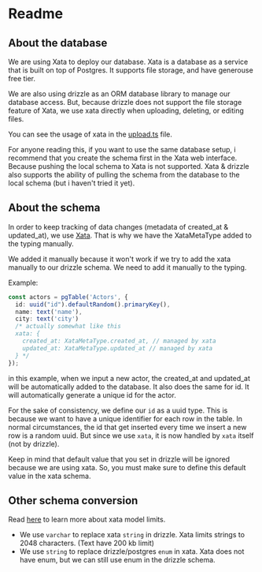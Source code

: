 # Readme

## About the database

We are using Xata to deploy our database. Xata is a database as a service that is built on top of Postgres. It supports file storage, and have generouse free tier.

We are also using drizzle as an ORM database library to manage our database access. But, because drizzle does not support the file storage feature of Xata, we use xata directly when uploading, deleting, or editing files.

You can see the usage of xata in the [upload.ts](../actions/xata/upload.ts) file.

For anyone reading this, if you want to use the same database setup, i recommend that you create the schema first in the Xata web interface. Because pushing the local schema to Xata is not supported. Xata & drizzle also supports the ability of pulling the schema from the database to the local schema (but i haven't tried it yet).

## About the schema

In order to keep tracking of data changes (metadata of created_at & updated_at), we use [Xata](https://xata.io/). That is why we have the XataMetaType added to the typing manually.

We added it manually because it won't work if we try to add the xata manually to our drizzle schema. We need to add it manually to the typing.

Example:

```typescript
const actors = pgTable('Actors', {
  id: uuid("id").defaultRandom().primaryKey(),
  name: text('name'),
  city: text('city')
  /* actually somewhat like this
  xata: {
    created_at: XataMetaType.created_at, // managed by xata
    updated_at: XataMetaType.updated_at // managed by xata
  } */
});
```

in this example, when we input a new actor, the created_at and updated_at will be automatically added to the database. It also does the same for id. It will automatically generate a unique id for the actor.

For the sake of consistency, we define our `id` as a uuid type. This is because we want to have a unique identifier for each row in the table. In normal circumstances, the id that get inserted every time we insert a new row is a random uuid. But since we use `xata`, it is now handled by `xata` itself (not by drizzle).

Keep in mind that default value that you set in drizzle will be ignored because we are using xata. So, you must make sure to define this default value in the xata schema.

## Other schema conversion

Read [here](https://xata.io/docs/rest-api/limits#column-limits) to learn more about xata model limits.

- We use `varchar` to replace xata `string` in drizzle. Xata limits strings to 2048 characters. (Text have 200 kb limit)
- We use `string` to replace drizzle/postgres `enum` in xata. Xata does not have enum, but we can still use enum in the drizzle schema.
